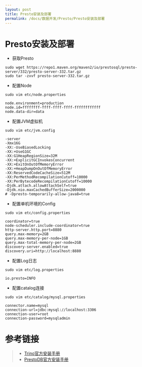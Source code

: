 ```yaml
---
layout: post
title: Presto安装及部署
permalink: /docs/数据开发/Presto/Presto安装及部署
---
```


# Presto安装及部署

- 获取Presto

```
sudo wget https://repo1.maven.org/maven2/io/prestosql/presto-server/332/presto-server-332.tar.gz
sudo tar -zxvf presto-server-332.tar.gz
```

- 配置Node

```
sudo vim etc/node.properties
```

```
node.environment=production
node.id=ffffffff-ffff-ffff-ffff-ffffffffffff
node.data-dir=data
```

- 配置JVM虚拟机

```
sudo vim etc/jvm.config
```

```
-server
-Xmx16G
-XX:-UseBiasedLocking
-XX:+UseG1GC
-XX:G1HeapRegionSize=32M
-XX:+ExplicitGCInvokesConcurrent
-XX:+ExitOnOutOfMemoryError
-XX:+HeapDumpOnOutOfMemoryError
-XX:ReservedCodeCacheSize=512M
-XX:PerMethodRecompilationCutoff=10000
-XX:PerBytecodeRecompilationCutoff=10000
-Djdk.attach.allowAttachSelf=true
-Djdk.nio.maxCachedBufferSize=2000000
# -Dpresto-temporarily-allow-java8=true
```

- 配置单机环境的Config

```
sudo vim etc/config.properties
```

```
coordinator=true
node-scheduler.include-coordinator=true
http-server.http.port=8880
query.max-memory=2GB
query.max-memory-per-node=1GB
query.max-total-memory-per-node=2GB
discovery-server.enabled=true
discovery.uri=http://localhost:8880
```

- 配置Log日志

```
sudo vim etc/log.properties
```

```
io.presto=INFO
```

- 配置catalog连接

```
sudo vim etc/catalog/mysql.properties
```

```
connector.name=mysql
connection-url=jdbc:mysql://localhost:3306
connection-user=root
connection-password=mysqladmin
```

# 参考链接

> - [Trino官方安装手册](https://trino.io/docs/current/installation/deployment.html)
> - [PrestoDB官方安装手册](https://prestodb.io/docs/current/installation/deployment.html)
